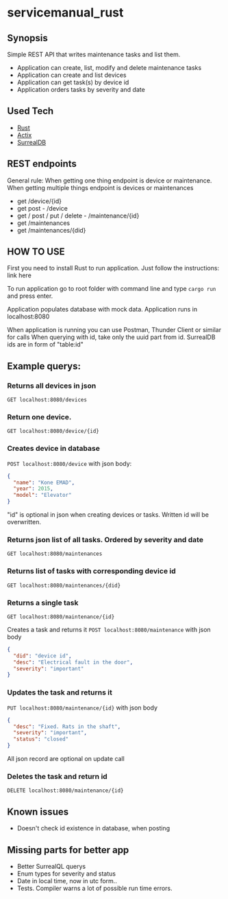 # servicemanual_rust

## Synopsis

Simple REST API that writes maintenance tasks and list them.
- Application can create, list, modify and delete maintenance tasks
- Application can create and list devices
- Application can get task(s) by device id
- Application orders tasks by severity and date
## Used Tech
- [Rust](https://www.rust-lang.org/learn/get-started)
- [Actix](https://actix.rs/)
- [SurrealDB](https://surrealdb.com/)

## REST endpoints

General rule: When getting one thing endpoint is device or maintenance. When getting multiple things endpoint is devices or maintenances

- get /device/{id}
- get post - /device
- get / post / put / delete - /maintenance/{id}
- get /maintenances
- get /maintenances/{did}

## HOW TO USE

First you need to install Rust to run application.
Just follow the instructions: link here

To run application go to root folder with command line and type `cargo run` and press enter.

Application populates database with mock data. 
Application runs in localhost:8080

When application is running you can use Postman, Thunder Client or similar for calls
When querying with id, take only the uuid part from id. SurrealDB ids are in form of "table:id"

## Example querys:

### Returns all devices in json

`GET localhost:8080/devices` 

### Return one device. 

`GET localhost:8080/device/{id}` 

### Creates device in database
`POST localhost:8080/device`
with json body:
```json
{
  "name": "Kone EMAD",
  "year": 2015,
  "model": "Elevator"
}
```
"id" is optional in json when creating devices or tasks.
Written id will be overwritten.

### Returns json list of all tasks. Ordered by severity and date
`GET localhost:8080/maintenances`

### Returns list of tasks with corresponding device id
`GET localhost:8080/maintenances/{did}`

### Returns a single task
`GET localhost:8080/maintenance/{id}`

Creates a task and returns it
`POST localhost:8080/maintenance`
with json body 
```json
{
  "did": "device id",
  "desc": "Electrical fault in the door",
  "severity": "important"
}
```

### Updates the task and returns it
`PUT localhost:8080/maintenance/{id}`
with json body 
```json
{
  "desc": "Fixed. Rats in the shaft",
  "severity": "important",
  "status": "closed"
}
```
All json record are optional on update call

### Deletes the task and return id
`DELETE localhost:8080/maintenance/{id}`

## Known issues
- Doesn't check id existence in database, when posting
## Missing parts for better app
- Better SurrealQL querys
- Enum types for severity and status
- Date in local time, now in utc form..
- Tests. Compiler warns a lot of possible run time errors.